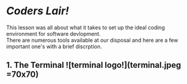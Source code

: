 # ***Coders Lair!***

This lesson was all about what it takes to set up the ideal coding environment for software devlopment.   
There are numerous tools available at our disposal and here are a few important one's with a brief discrption. 


## 1. The Terminal ![terminal logo!](terminal.jpeg =70x70)

